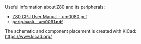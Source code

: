 Useful information about Z80 and its peripherals:
- [Z80 CPU User Manual - um0080.pdf](http://www.zilog.com/docs/z80/um0080.pdf)
- [perip.book - um0081.pdf](http://www.zilog.com/docs/z80/um0081.pdf)

The schematic and component placement is created with KiCad: https://www.kicad.org/
